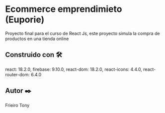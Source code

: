 # Ecommerce emprendimieto (Euporie)

Proyecto final para el curso de React Js,
este proyecto simula la compra de productos en una tienda online

## Construido con 🛠️
react: 18.2.0, firebase: 9.10.0, react-dom: 18.2.0, react-icons: 4.4.0, react-router-dom: 6.4.0

## Autor ✒️
Frieiro Tony
